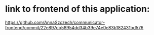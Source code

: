 # link to frontend of this application:
https://github.com/AnnaSzczech/communicator-frontend/commit/22e897cb58954dd34b39e74e0e83b182431bd576
